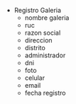 - Registro Galeria
    - nombre galeria
    - ruc
    - razon social
    - direccion
    - distrito
    - administrador
    - dni
    - foto
    - celular
    - email
    - fecha registro
    